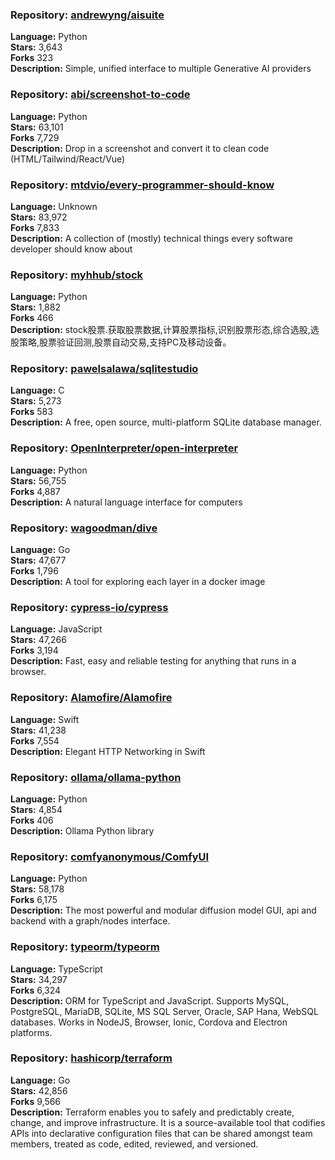 ### **Repository:** [andrewyng/aisuite](https://github.com/andrewyng/aisuite)  

**Language:** Python  
**Stars:** 3,643  
**Forks** 323  
**Description:** Simple, unified interface to multiple Generative AI providers  

### **Repository:** [abi/screenshot-to-code](https://github.com/abi/screenshot-to-code)  

**Language:** Python  
**Stars:** 63,101  
**Forks** 7,729  
**Description:** Drop in a screenshot and convert it to clean code (HTML/Tailwind/React/Vue)  

### **Repository:** [mtdvio/every-programmer-should-know](https://github.com/mtdvio/every-programmer-should-know)  

**Language:** Unknown  
**Stars:** 83,972  
**Forks** 7,833  
**Description:** A collection of (mostly) technical things every software developer should know about  

### **Repository:** [myhhub/stock](https://github.com/myhhub/stock)  

**Language:** Python  
**Stars:** 1,882  
**Forks** 466  
**Description:** stock股票.获取股票数据,计算股票指标,识别股票形态,综合选股,选股策略,股票验证回测,股票自动交易,支持PC及移动设备。  

### **Repository:** [pawelsalawa/sqlitestudio](https://github.com/pawelsalawa/sqlitestudio)  

**Language:** C  
**Stars:** 5,273  
**Forks** 583  
**Description:** A free, open source, multi-platform SQLite database manager.  

### **Repository:** [OpenInterpreter/open-interpreter](https://github.com/OpenInterpreter/open-interpreter)  

**Language:** Python  
**Stars:** 56,755  
**Forks** 4,887  
**Description:** A natural language interface for computers  

### **Repository:** [wagoodman/dive](https://github.com/wagoodman/dive)  

**Language:** Go  
**Stars:** 47,677  
**Forks** 1,796  
**Description:** A tool for exploring each layer in a docker image  

### **Repository:** [cypress-io/cypress](https://github.com/cypress-io/cypress)  

**Language:** JavaScript  
**Stars:** 47,266  
**Forks** 3,194  
**Description:** Fast, easy and reliable testing for anything that runs in a browser.  

### **Repository:** [Alamofire/Alamofire](https://github.com/Alamofire/Alamofire)  

**Language:** Swift  
**Stars:** 41,238  
**Forks** 7,554  
**Description:** Elegant HTTP Networking in Swift  

### **Repository:** [ollama/ollama-python](https://github.com/ollama/ollama-python)  

**Language:** Python  
**Stars:** 4,854  
**Forks** 406  
**Description:** Ollama Python library  

### **Repository:** [comfyanonymous/ComfyUI](https://github.com/comfyanonymous/ComfyUI)  

**Language:** Python  
**Stars:** 58,178  
**Forks** 6,175  
**Description:** The most powerful and modular diffusion model GUI, api and backend with a graph/nodes interface.  

### **Repository:** [typeorm/typeorm](https://github.com/typeorm/typeorm)  

**Language:** TypeScript  
**Stars:** 34,297  
**Forks** 6,324  
**Description:** ORM for TypeScript and JavaScript. Supports MySQL, PostgreSQL, MariaDB, SQLite, MS SQL Server, Oracle, SAP Hana, WebSQL databases. Works in NodeJS, Browser, Ionic, Cordova and Electron platforms.  

### **Repository:** [hashicorp/terraform](https://github.com/hashicorp/terraform)  

**Language:** Go  
**Stars:** 42,856  
**Forks** 9,566  
**Description:** Terraform enables you to safely and predictably create, change, and improve infrastructure. It is a source-available tool that codifies APIs into declarative configuration files that can be shared amongst team members, treated as code, edited, reviewed, and versioned.  


